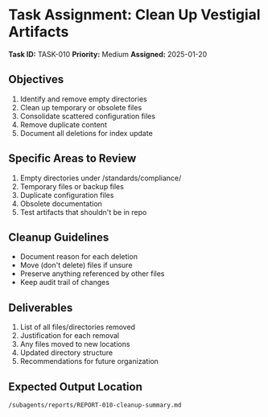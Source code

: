 # Task Assignment: Clean Up Vestigial Artifacts

**Task ID:** TASK-010
**Priority:** Medium
**Assigned:** 2025-01-20

## Objectives
1. Identify and remove empty directories
2. Clean up temporary or obsolete files
3. Consolidate scattered configuration files
4. Remove duplicate content
5. Document all deletions for index update

## Specific Areas to Review
1. Empty directories under /standards/compliance/
2. Temporary files or backup files
3. Duplicate configuration files
4. Obsolete documentation
5. Test artifacts that shouldn't be in repo

## Cleanup Guidelines
- Document reason for each deletion
- Move (don't delete) files if unsure
- Preserve anything referenced by other files
- Keep audit trail of changes

## Deliverables
1. List of all files/directories removed
2. Justification for each removal
3. Any files moved to new locations
4. Updated directory structure
5. Recommendations for future organization

## Expected Output Location
`/subagents/reports/REPORT-010-cleanup-summary.md`